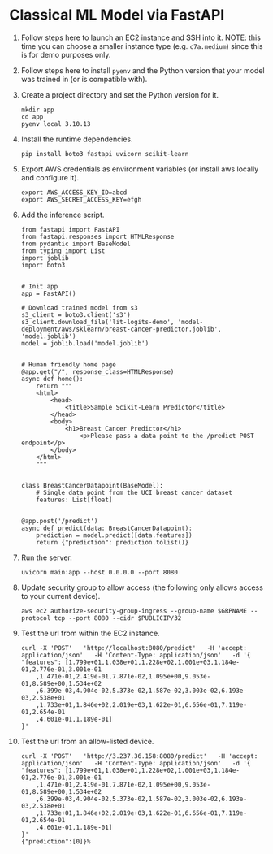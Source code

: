 # Classical ML Model via FastAPI

1. Follow steps here to launch an EC2 instance and SSH into it. NOTE: this time you can choose a smaller instance type (e.g. `c7a.medium`) since this is for demo purposes only.

2. Follow steps here to install `pyenv` and the Python version that your model was trained in (or is compatible with).

3. Create a project directory and set the Python version for it.
    ```
    mkdir app
    cd app
    pyenv local 3.10.13
    ```

4. Install the runtime dependencies.
    ```
    pip install boto3 fastapi uvicorn scikit-learn
    ```

5. Export AWS credentials as environment variables (or install aws locally and configure it).
    ```
    export AWS_ACCESS_KEY_ID=abcd
    export AWS_SECRET_ACCESS_KEY=efgh
    ```

6. Add the inference script.
    ```
    from fastapi import FastAPI
    from fastapi.responses import HTMLResponse
    from pydantic import BaseModel
    from typing import List
    import joblib
    import boto3


    # Init app
    app = FastAPI()

    # Download trained model from s3
    s3_client = boto3.client('s3')
    s3_client.download_file('lit-logits-demo', 'model-deployment/aws/sklearn/breast-cancer-predictor.joblib', 'model.joblib')
    model = joblib.load('model.joblib')


    # Human friendly home page
    @app.get("/", response_class=HTMLResponse)
    async def home():
        return """
        <html>
            <head>
                <title>Sample Scikit-Learn Predictor</title>
            </head>
            <body>
                <h1>Breast Cancer Predictor</h1>
                    <p>Please pass a data point to the /predict POST endpoint</p>
            </body>
        </html>
        """


    class BreastCancerDatapoint(BaseModel):
        # Single data point from the UCI breast cancer dataset
        features: List[float]


    @app.post('/predict')
    async def predict(data: BreastCancerDatapoint):
        prediction = model.predict([data.features])
        return {"prediction": prediction.tolist()}
    ```

6. Run the server.
    ```
    uvicorn main:app --host 0.0.0.0 --port 8080
    ```

7. Update security group to allow access (the following only allows access to your current device).
    ```
    aws ec2 authorize-security-group-ingress --group-name $GRPNAME --protocol tcp --port 8080 --cidr $PUBLICIP/32
    ```

8. Test the url from within the EC2 instance.
    ```
    curl -X 'POST'   'http://localhost:8080/predict'   -H 'accept: application/json'   -H 'Content-Type: application/json'   -d '{
    "features": [1.799e+01,1.038e+01,1.228e+02,1.001e+03,1.184e-01,2.776e-01,3.001e-01
        ,1.471e-01,2.419e-01,7.871e-02,1.095e+00,9.053e-01,8.589e+00,1.534e+02
        ,6.399e-03,4.904e-02,5.373e-02,1.587e-02,3.003e-02,6.193e-03,2.538e+01
        ,1.733e+01,1.846e+02,2.019e+03,1.622e-01,6.656e-01,7.119e-01,2.654e-01
        ,4.601e-01,1.189e-01]
    }'
    ```

9. Test the url from an allow-listed device.
    ```
    curl -X 'POST'   'http://3.237.36.158:8080/predict'   -H 'accept: application/json'   -H 'Content-Type: application/json'   -d '{
    "features": [1.799e+01,1.038e+01,1.228e+02,1.001e+03,1.184e-01,2.776e-01,3.001e-01
        ,1.471e-01,2.419e-01,7.871e-02,1.095e+00,9.053e-01,8.589e+00,1.534e+02
        ,6.399e-03,4.904e-02,5.373e-02,1.587e-02,3.003e-02,6.193e-03,2.538e+01
        ,1.733e+01,1.846e+02,2.019e+03,1.622e-01,6.656e-01,7.119e-01,2.654e-01
        ,4.601e-01,1.189e-01]
    }'
    {"prediction":[0]}%
    ```